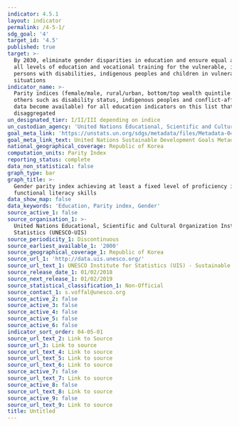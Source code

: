 ```yaml
---
indicator: 4.5.1
layout: indicator
permalink: /4-5-1/
sdg_goal: '4'
target_id: '4.5'
published: true
target: >-
  By 2030, eliminate gender disparities in education and ensure equal access to
  all levels of education and vocational training for the vulnerable, including
  persons with disabilities, indigenous peoples and children in vulnerable
  situations
indicator_name: >-
  Parity indices (female/male, rural/urban, bottom/top wealth quintile and
  others such as disability status, indigenous peoples and conflict-affected, as
  data become available) for all education indicators on this list that can be
  disaggregated
un_designated_tier: I/II/III depending on indice
un_custodian_agency: 'United Nations Educational, Scientific and Cultural Organization (UNESCO)'
goal_meta_link: 'https://unstats.un.org/sdgs/metadata/files/Metadata-04-05-01.pdf'
goal_meta_link_text: United Nations Sustainable Development Goals Metadata (PDF 202 KB)
national_geographical_coverage: Republic of Korea
computation_units: Parity Index
reporting_status: complete
data_non_statistical: false
graph_type: bar
graph_title: >-
  Gender parity index achieving at least a fixed level of proficiency in
  functional literacy skills
data_show_map: false
data_keywords: 'Education, Parity index, Gender'
source_active_1: false
source_organisation_1: >-
  United Nations Educational, Scientific and Cultural Organization Institute for
  Statistics (UNESCO-UIS)
source_periodicity_1: Discontinuous
source_earliest_available_1: '2000'
source_geographical_coverage_1: Republic of Korea
source_url_1: 'http://data.uis.unesco.org/'
source_url_text_1: UNESCO Institute for Statistics (UIS) - Sustainable Development Goal 4
source_release_date_1: 01/02/2018
source_next_release_1: 01/02/2019
source_statistical_classification_1: Non-Official
source_contact_1: s.voffal@unesco.org
source_active_2: false
source_active_3: false
source_active_4: false
source_active_5: false
source_active_6: false
indicator_sort_order: 04-05-01
source_url_text_2: Link to Source
source_url_3: Link to source
source_url_text_4: Link to source
source_url_text_5: Link to source
source_url_text_6: Link to source
source_active_7: false
source_url_text_7: Link to source
source_active_8: false
source_url_text_8: Link to source
source_active_9: false
source_url_text_9: Link to source
title: Untitled
---
```


